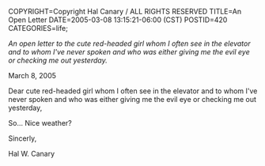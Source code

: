 COPYRIGHT=Copyright Hal Canary / ALL RIGHTS RESERVED
TITLE=An Open Letter
DATE=2005-03-08 13:15:21-06:00 (CST)
POSTID=420
CATEGORIES=life;

_An open letter to the cute red-headed girl whom I often see in the elevator and to whom I've never spoken and who was either giving me the evil eye or checking me out yesterday._

March 8, 2005

Dear cute red-headed girl whom I often see in the elevator and to whom I've never spoken and who was either giving me the evil eye or checking me out yesterday,

So... Nice weather?

Sincerly,

Hal W. Canary
